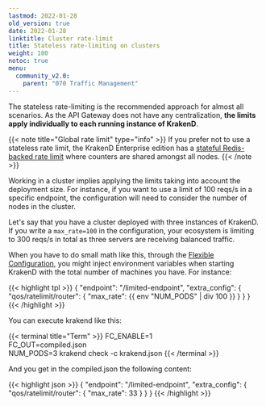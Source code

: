 ```yaml
---
lastmod: 2022-01-28
old_version: true
date: 2022-01-28
linktitle: Cluster rate-limit
title: Stateless rate-limiting on clusters
weight: 100
notoc: true
menu:
  community_v2.0:
    parent: "070 Traffic Management"
---
```

The stateless rate-limiting is the recommended approach for almost all scenarios. As the API Gateway does not have any centralization, **the limits apply individually to each running instance of KrakenD**.

{{< note title="Global rate limit" type="info" >}}
If you prefer not to use a stateless rate limit, the KrakenD Enterprise edition has a [stateful Redis-backed rate limit](/docs/enterprise/v2.0/throttling/global-rate-limit/) where counters are shared amongst all nodes.
{{< /note >}}

Working in a cluster implies applying the limits taking into account the deployment size. For instance, if you want to use a limit of 100 reqs/s in a specific endpoint, the configuration will need to consider the number of nodes in the cluster.

Let's say that you have a cluster deployed with three instances of KrakenD. If you write a `max_rate=100` in the configuration, your ecosystem is limiting to 300 reqs/s in total as three servers are receiving balanced traffic.

When you have to do small math like this, through the [Flexible Configuration](/docs/v2.0/configuration/flexible-config/), you might inject environment variables when starting KrakenD with the total number of machines you have. For instance:

{{< highlight tpl >}}
{
    "endpoint": "/limited-endpoint",
    "extra_config": {
      "qos/ratelimit/router": {
          "max_rate": {{ env "NUM_PODS" | div 100 }}
        }
    }
}
{{< /highlight >}}

You can execute krakend like this:

{{< terminal title="Term" >}}
FC_ENABLE=1 \
FC_OUT=compiled.json \
NUM_PODS=3 krakend check -c krakend.json
{{< /terminal >}}


And you get in the compiled.json the following content:

{{< highlight json >}}
{
    "endpoint": "/limited-endpoint",
    "extra_config": {
      "qos/ratelimit/router": {
          "max_rate": 33
        }
    }
}
{{< /highlight >}}
